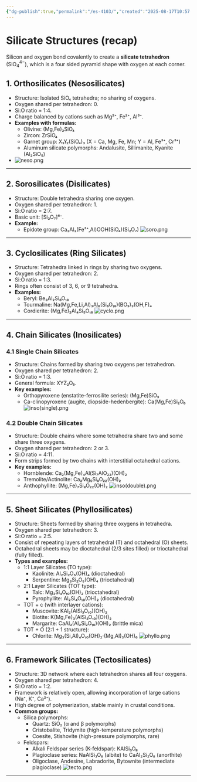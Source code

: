 ```yaml
---
{"dg-publish":true,"permalink":"/es-4103/","created":"2025-08-17T10:57:06.874+05:30","updated":"2025-08-17T14:06:06.691+05:30"}
---
```


# Silicate Structures (recap)

Silicon and oxygen bond covalently to create a **silicate tetrahedron** (SiO$_{4}^{4-}$), which is a four sided pyramid shape with oxygen at each corner.
## 1. Orthosilicates (Nesosilicates)

- Structure: Isolated SiO₄ tetrahedra; no sharing of oxygens.
- Oxygen shared per tetrahedron: 0.
- Si:O ratio = 1:4.
- Charge balanced by cations such as Mg²⁺, Fe²⁺, Al³⁺.
- **Examples with formulas:**
  - Olivine:  (Mg,Fe)₂SiO₄
  - Zircon:  ZrSiO₄
  - Garnet group:  X₃Y₂(SiO₄)₃ (X = Ca, Mg, Fe, Mn; Y = Al, Fe³⁺, Cr³⁺)
  - Aluminum silicate polymorphs:  Andalusite, Sillimanite, Kyanite (Al₂SiO₅)
- ![neso.png](/img/user/ES4103-img/neso.png)

---

## 2. Sorosilicates (Disilicates)
- Structure: Double tetrahedra sharing one oxygen.
- Oxygen shared per tetrahedron: 1.
- Si:O ratio = 2:7.
- Basic unit: [Si₂O₇]⁶⁻.
- **Example:**
  - Epidote group: Ca₂Al₂(Fe³⁺,Al)OOH(SiO₄)(Si₂O₇)
![soro.png](/img/user/ES4103-img/soro.png)
---

## 3. Cyclosilicates (Ring Silicates)
- Structure: Tetrahedra linked in rings by sharing two oxygens.
- Oxygen shared per tetrahedron: 2.
- Si:O ratio = 1:3.
- Rings often consist of 3, 6, or 9 tetrahedra.
- **Examples:**
  - Beryl:  Be₃Al₂Si₆O₁₈
  - Tourmaline:  Na(Mg,Fe,Li,Al)₃Al₆(Si₆O₁₈)(BO₃)₃(OH,F)₄
  - Cordierite:  (Mg,Fe)₂Al₄Si₅O₁₈
![cyclo.png](/img/user/ES4103-img/cyclo.png)
---

## 4. Chain Silicates (Inosilicates)

### 4.1 Single Chain Silicates
- Structure: Chains formed by sharing two oxygens per tetrahedron.
- Oxygen shared per tetrahedron: 2.
- Si:O ratio = 1:3.
- General formula: XYZ₂O₆.
- **Key examples:**
  - Orthopyroxene (enstatite-ferrosilite series):  (Mg,Fe)SiO₃
  - Ca-clinopyroxene (augite, diopside-hedenbergite):  Ca(Mg,Fe)Si₂O₆
![inso(single).png](/img/user/ES4103-img/inso(single).png)
### 4.2 Double Chain Silicates
- Structure: Double chains where some tetrahedra share two and some share three oxygens.
- Oxygen shared per tetrahedron: 2 or 3.
- Si:O ratio = 4:11.
- Form strips formed by two chains with interstitial octahedral cations.
- **Key examples:**
  - Hornblende:  Ca₂(Mg,Fe)₄Al(Si₇AlO₂₂)(OH)₂
  - Tremolite/Actinolite:  Ca₂Mg₅Si₈O₂₂(OH)₂
  - Anthophyllite:  (Mg,Fe)₇Si₈O₂₂(OH)₂
![inso(double).png](/img/user/ES4103-img/inso(double).png)
---

## 5. Sheet Silicates (Phyllosilicates)
- Structure: Sheets formed by sharing three oxygens in tetrahedra.
- Oxygen shared per tetrahedron: 3.
- Si:O ratio = 2:5.
- Consist of repeating layers of tetrahedral (T) and octahedral (O) sheets.
- Octahedral sheets may be dioctahedral (2/3 sites filled) or trioctahedral (fully filled).
- **Types and examples:**
  - 1:1 Layer Silicates (TO type):
    - Kaolinite:  Al₂Si₂O₅(OH)₄ (dioctahedral)
    - Serpentine:  Mg₃Si₂O₅(OH)₄ (trioctahedral)
  - 2:1 Layer Silicates (TOT type):
    - Talc:  Mg₃Si₄O₁₀(OH)₂ (trioctahedral)
    - Pyrophyllite:  Al₂Si₄O₁₀(OH)₂ (dioctahedral)
  - TOT + c (with interlayer cations):
    - Muscovite:  KAl₂(AlSi₃O₁₀)(OH)₂
    - Biotite:  K(Mg,Fe)₃(AlSi₃O₁₀)(OH)₂
    - Margarite:  CaAl₂(Al₂Si₂O₁₀)(OH)₂ (brittle mica)
  - TOT + O (2:1 + 1 structure):
    - Chlorite:  Mg₃(Si,Al)₄O₁₀(OH)₂·(Mg,Al)₃(OH)₆
![phyllo.png](/img/user/ES4103-img/phyllo.png)
---

## 6. Framework Silicates (Tectosilicates)
- Structure: 3D network where each tetrahedron shares all four oxygens.
- Oxygen shared per tetrahedron: 4.
- Si:O ratio = 1:2.
- Framework is relatively open, allowing incorporation of large cations (Na⁺, K⁺, Ca²⁺).
- High degree of polymerization, stable mainly in crustal conditions.
- **Common groups:**
  - Silica polymorphs:
    - Quartz:  SiO₂ (α and β polymorphs)
    - Cristobalite, Tridymite (high-temperature polymorphs)
    - Coesite, Stishovite (high-pressure polymorphs, rare)
  - Feldspars:
    - Alkali Feldspar series (K-feldspar):  KAlSi₃O₈
    - Plagioclase series:  NaAlSi₃O₈ (albite) to CaAl₂Si₂O₈ (anorthite)
    - Oligoclase, Andesine, Labradorite, Bytownite (intermediate plagioclase)
![tecto.png](/img/user/ES4103-img/tecto.png)
---